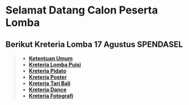 # Selamat Datang Calon Peserta Lomba








## Berikut Kreteria Lomba 17 Agustus SPENDASEL

> - __[Ketentuan Umum](https://pages.github.com/)__
> - __[Kreteria Lomba Puisi](https://github.com/arta678/kreterialomba/blob/master/page/Puisi.md)__
> - __[Kreteria Pidato](https://pages.github.com/)__
> - __[Kreteria Poster](https://pages.github.com/)__
> - __[Kreteria Tari Bali](https://pages.github.com/)__
> - __[Kreteria Dance](https://pages.github.com/)__
> - __[Kreteria Fotografi](https://pages.github.com/)__
